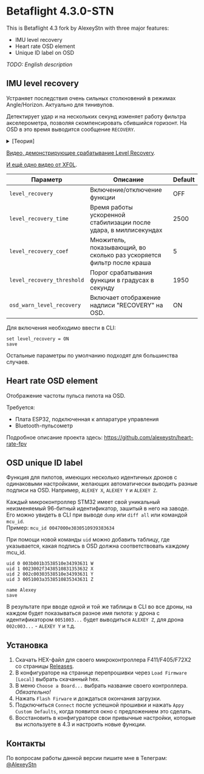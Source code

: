 # Betaflight 4.3.0-STN

This is Betaflight 4.3 fork by AlexeyStn with three major features:

* IMU level recovery
* Heart rate OSD element
* Unique ID label on OSD

_TODO: English description_

## IMU level recovery

Устраняет последствия очень сильных столкновений в режимах Angle/Horizon. Актуально для тинивупов.

Детектирует удар и на нескольких секунд изменяет работу фильтра акселерометра, позволяя скомпенсировать сбившийся горизонт. На OSD в это время выводится сообщение `RECOVERY`. 

<details>
  <summary> [Теория] </summary>
<br>

В Betaflight ориентация дрона относительно горизонта определяется фильтром Махони. Фильтр принимает на входе показания гироскопа и акселерометра, смешивает их хитрым образом через матрицы, кватернионы и другую сложную математику и получает на выходе ориентацию относительно земли. Работает этот фильтр только в режимах Angle/Horizon, в режимах Acro/Air он не принимает участия. Потому заметить проблему можно только на вупах, летающих в стабе. Реализован фильтр Махони [здесь](https://github.com/betaflight/betaflight/blob/master/src/main/flight/imu.c) в функции `imuMahonyAHRSupdate()`.

Во время сильного удара дрон крутится со скоростью большей, чем может зарегистрировать гироскоп (2000°/сек). На фильтр приходят некорректные значения скорости вращения, и положение вычисляется неправильно. Фильтр Махони весьма инерционный, и на восстановление может уйти до 20 секунд. В это время пилот наблюдает, как его вуп тянет в сторону. 

Имеющиеся в Betaflight функции `crash_recovery` в режимах Angle/Horizon не помогают. Спасает только посадка и дизарм, при котором происходит сброс фильтра. Тут в [issue #5325](https://github.com/betaflight/betaflight/issues/5325) обсуждалась проблема, и в результате разработчики пришли к компромиссному решению с дизармом/армом.

Данная модификация BF детектирует столкновения и в течение 2.5 секунд после удара в 5 раз ускоряет стабилизацию фильтра, а именно увеличивает коэффициент `dcm_Kp`, отвечающий за скорость сходимости показаний гироскопа и акселерометра.

</details>

[Видео, демонстрирующее срабатывание Level Recovery](https://youtu.be/Ftog5Rmj9hc).

[И ещё одно видео от XF0L](https://www.youtube.com/watch?v=3IZF_kBiFEQ).

Параметр|Описание|Default 
----------|--------|-------
`level_recovery`|Включение/отключение функции|OFF
`level_recovery_time`| Время работы ускоренной стабилизации после удара, в миллиcекундах|2500
`level_recovery_coef`|Множитель, показывающий, во сколько раз ускоряется фильтр после краша|5
`level_recovery_threshold`|Порог срабатывания функции в градусах в секунду|1950
`osd_warn_level_recovery`|Включает отображение надписи "RECOVERY" на OSD.|ON

Для включения необходимо ввести в CLI:
```
set level_recovery = ON
save
```
Остальные параметры по умолчанию подходят для большинства случаев.

## Heart rate OSD element

Отображение частоты пульса пилота на OSD.

Требуется: 

* Плата ESP32, подключенная к аппаратуре управления 
* Bluetooth-пульсометр

Подробное описание проекта здесь: https://github.com/alexeystn/heart-rate-fpv

## OSD unique ID label

Функция для пилотов, имеющих несколько идентичных дронов с одинаковыми настройками, 
желающих автоматически выводить разные подписи на OSD. Например, `ALEXEY X`, `ALEXEY Y` и `ALEXEY Z`.

Каждый микроконтроллер STM32 имеет свой уникальный неизменяемый 96-битный идентификатор, зашитый в него на заводе. Его можно увидеть в CLI при выводе `dump` или `diff all` или командой `mcu_id`.<br>
Пример: `mcu_id 0047000e3030510939383634`

При помощи новой команды `uid` можно добавить таблицу, где указывается, какая подпись в OSD должна соответствовать каждому mcu_id. 

```
uid 0 003b001b3538510e34393631 W
uid 1 0023002f3438510831353632 X
uid 2 002c00303538510e34393631 Y
uid 3 0051003a3538510835343631 Z

name Alexey
save
```

В результате при вводе одной и той же таблицы в CLI во все дроны, на каждом будет показываться разное имя пилота: у дрона с идентификатором `0051003...` будет выводиться `ALEXEY Z`, для дрона `002c003...` - `ALEXEY Y` и т.д.
   
## Установка

1. Скачать HEX-файл для своего микроконтроллера F411/F405/F72X2 со страницы [Releases](https://github.com/alexeystn/betaflight/releases/).
2. В конфигураторе на странице перепрошивки через `Load Firmware [Local]` выбрать скачанный hex.
3. В меню `Choose a Board...` выбрать название своего контроллера. _Обязательно!_
4. Нажать `Flash Firware` и дождаться окончания загрузки.
5. Подключиться `Connect` после успешной прошивки и нажать `Appy Custom Defaults`, когда появится окно с предложением это сделать.
6. Восстановить в конфигураторе свои привычные настройки, которые вы используете в 4.3 и настроить новые функции.


## Контакты

По вопросам работы данной версии пишите мне в Телеграм: [@AlexeyStn](https://t.me/AlexeyStn)
